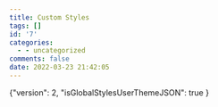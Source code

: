 ```yaml
---
title: Custom Styles
tags: []
id: '7'
categories:
  - - uncategorized
comments: false
date: 2022-03-23 21:42:05
---
```


{"version": 2, "isGlobalStylesUserThemeJSON": true }